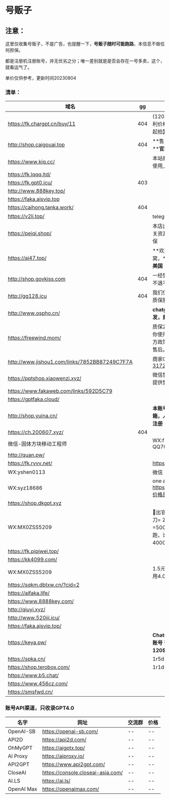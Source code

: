 # 号贩子

##  注意： 

这里仅收集号贩子，不是广告，也提醒一下，**号贩子随时可能跑路**，本信息不做任何担保。

都是注册机注册账号，并无优劣之分；唯一差别就是是否会存在一号多卖，这个，就看运气了。

单价仅供参考，更新时间20230804

###  清单：


| 域名                                          | gg   | 广告语                                                       | $5   | $120 |
| --------------------------------------------- | ---- | ------------------------------------------------------------ | ---- | ---- |
| https://fk.chargpt.cn/buy/11                  | 404  | (120刀Key)【限时福利价格1.6元/个，5个起拍】                  |      |      |
| http://shop.caigouai.top                      | 404  | **售出后，质保7天！****官网直登即可！**                      | ¥2   |      |
| https://www.kjq.cc/                           |      | 本站商品仅供学习测试使用,质保24小时                          | ¥2   |      |
| https://fk.lqqq.ltd/                          |      |                                                              | ¥3.2 |      |
| https://fk.gpt0.icu/                          | 403  |                                                              | ¥3   |      |
| http://www.888key.top/                        |      |                                                              | ¥2   | ¥50  |
| https://faka.aisvip.top                       |      |                                                              | ¥2.5 |      |
| https://caihong.tanka.work/                   | 404  |                                                              | ¥8   |      |
| https://v2li.top/                             |      | telegram客服                                                 | ¥2   |      |
| https://peiqi.shop/                           |      | 本店出售ChatGPT相关资源，低价实惠带质保                      | ¥20  |      |
| https://ai47.top/                             |      | **欢迎光临AI 佩奇小窝，****团队肉身在🇺🇸美国**                | ¥3   | ¥85  |
| http://shop.govkiss.com                       | 404  | 一经售出，非质量问题不退不换。                               |      |      |
| http://gg128.icu                              | 404  | 我们仅提供24小时的质保服务。                                 | ¥1.5 |      |
| http://www.ospho.cn/                          |      | **chatgpt账号支持批发，量大谈价格**                          | ¥2.8 | ¥45  |
| https://freewind.mom/                         |      | 质保24h首登，后续因你使用方式错误或是官方政策改变导致封号不售后。 | ¥3   |      |
| http://www.jishou1.com/links/7852BB87249C7F7A |      | 商家QQ：[317223337](http://wpa.qq.com/msgrd?v=1&uin=317223337&site=www.jishouwang.com&menu=yes') | ¥8   |      |
| https://pptshop.xiaowenzi.xyz/                |      | 微信售后群，扫码加入提供售后支持                             | ¥8   |      |
| https://www.fakaweb.com/links/592D5C79        |      |                                                              | ¥3   |      |
| https://gptfaka.cloud/                        |      |                                                              | ¥3   |      |
| http://shop.yuina.cn/                         |      | **本账号使用德国本地邮箱，人在德国家庭环境注册**             | ¥2   |      |
| https://ch.200607.xyz/                        | 404  |                                                              | ¥8   |      |
| 微信-固体方块移动工程师                       |      | WX:f25f91 QQ7041521                                          | ¥1   | ¥50  |
| http://quan.pw/                               |      |                                                              | ¥2   |      |
| https://fk.rvvv.net/                          |      | https://ka.rvvv.net/                                         | ¥1   | ¥20  |
| WX:yshen0113                                  |      | 微信                                                         | ¥1   | ¥25  |
| WX:syz18686                                   |      | one api https://api.dk666.cc/,价格是token 1:5                |      |      |
| https://shop.dkgpt.xyz                        |      |                                                              | ¥1   | ¥50  |
| WX:MX0ZSS5209                                 |      | 🎉出官方直连4.0，100刀=  250元，200刀=500元，2人跑跑跑，谁快谁就赚  ，40000转速 |      | ¥30  |
| https://fk.pipiwei.top/                       |      |                                                              | ¥5   | ¥45  |
| https://kk4099.com/                           |      |                                                              | ¥20  | ¥100 |
| WX:MX0ZSS5209                                 |      | 1.5元每刀，可免费试用4.0                                     |      | ¥30  |
| https://sqkm.dbtxw.cn/?cid=2                  |      |                                                              | ¥3   |      |
| https://aifaka.life/                          |      |                                                              | ¥1.5 | ¥30  |
| https://www.8888key.com/                      |      |                                                              | ¥1   | ¥50  |
| http://qiuyi.xyz/                             |      |                                                              | ¥8   | ¥48  |
| http://www.520iii.icu/                        |      |                                                              | ¥1   |      |
| https://faka.aisvip.top/                      |      |                                                              | ¥1   | ¥30  |
| https://keya.pw/                              |      | **ChatGPT 不限速5$ 账号 带Key 速率等同120$ 质保7天**         | ¥4   |      |
| https://spka.cn/                              |      | 1r5d                                                         | ¥1.5 |      |
| https://shop.terobox.com/                     |      | 1r1d                                                         | ¥15  |      |
| https://www.b5.chat/                          |      |                                                              | ¥10  | ¥25  |
| https://www.456cz.com/                        |      |                                                              | ¥1   |      |
| https://smsfwd.cn/                            |      |                                                              | ¥3.5 |      |



### 账号API渠道，只收录GPT4.0

| 名字       | 网址                              | 交流群 | 价格 |
| ---------- | --------------------------------- | ------ | ---- |
| OpenAI-SB  | https://openai-sb.com/            | --     | --   |
| API2D      | https://api2d.com/                | --     | --   |
| OhMyGPT    | https://aigptx.top/               | --     | --   |
| AI Proxy   | https://aiproxy.io/               | --     | --   |
| API2GPT    | https://www.api2gpt.com/          | --     | --   |
| CloseAI    | https://console.closeai-asia.com/ | --     | --   |
| AI.LS      | https://ai.ls/                    | --     | --   |
| OpenAI Max | https://openaimax.com/            | --     | --   |



